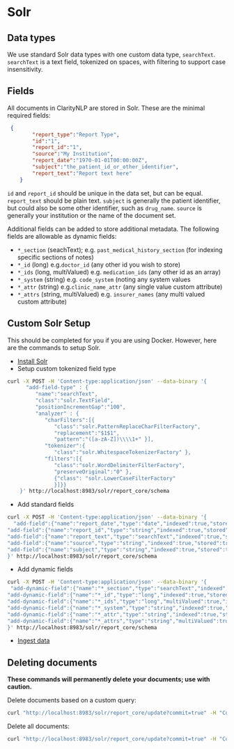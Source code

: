 # Solr

## Data types
We use standard Solr data types with one custom data type, `searchText`.  `searchText` is a text field, tokenized on spaces, with filtering to support case insensitivity.


## Fields
All documents in ClarityNLP are stored in Solr. These are the minimal required fields:
```json
 {
        "report_type":"Report Type",
        "id":"1",
        "report_id":"1",
        "source":"My Institution",
        "report_date":"1970-01-01T00:00:00Z",
        "subject":"the_patient_id_or_other_identifier",
        "report_text":"Report text here"
    }
```

`id` and `report_id` should be unique in the data set, but can be equal. `report_text` should be plain text. `subject` is generally the patient identifier, but could also be some other identifier, such as `drug_name`.
`source` is generally your institution or the name of the document set.

Additional fields can be added to store additional metadata. The following fields are allowable as dynamic fields:
	

* `*_section` (seachText); e.g. `past_medical_history_section` (for indexing specific sections of notes)
* `*_id` (long) e.g.`doctor_id` (any other id you wish to store) 
* `*_ids` (long, multiValued) e.g. `medication_ids` (any other id as an array)
* `*_system` (string) e.g. `code_system` (noting any system values 
* `*_attr` (string) e.g.`clinic_name_attr` (any single value custom attribute) 
* `*_attrs` (string, multiValued) e.g. `insurer_names` (any multi valued custom attribute) 


## Custom Solr Setup
This should be completed for you if you are using Docker. However, here are the commands to setup Solr.

* [Install Solr](https://cwiki.apache.org/confluence/display/solr/Installing+Solr)
* Setup custom tokenized field type
```bash
curl -X POST -H 'Content-type:application/json' --data-binary '{
      "add-field-type" : {
         "name":"searchText",
         "class":"solr.TextField",
         "positionIncrementGap":"100",
         "analyzer" : {
            "charFilters":[{
               "class":"solr.PatternReplaceCharFilterFactory",
               "replacement":"$1$1",
               "pattern":"([a-zA-Z])\\\\1+" }],
            "tokenizer":{
               "class":"solr.WhitespaceTokenizerFactory" },
            "filters":[{
               "class":"solr.WordDelimiterFilterFactory",
               "preserveOriginal":"0" },
               {"class": "solr.LowerCaseFilterFactory"
               }]}}
    }' http://localhost:8983/solr/report_core/schema
```
* Add standard fields
```bash
curl -X POST -H 'Content-type:application/json' --data-binary '{
  "add-field":{"name":"report_date","type":"date","indexed":true,"stored":true},
"add-field":{"name":"report_id","type":"string","indexed":true,"stored":true},
"add-field":{"name":"report_text","type":"searchText","indexed":true,"stored":true,"termPositions":true,"termVectors":true,"docValues":false,"required":true},
"add-field":{"name":"source","type":"string","indexed":true,"stored":true},
"add-field":{"name":"subject","type":"string","indexed":true,"stored":true},"add-field":{"name":"report_type","type":"string","indexed":true,"stored":true}
}' http://localhost:8983/solr/report_core/schema
```
* Add dynamic fields
```bash
curl -X POST -H 'Content-type:application/json' --data-binary '{
 "add-dynamic-field":{"name":"*_section","type":"searchText","indexed":true,"stored":false},
"add-dynamic-field":{"name":"*_id","type":"long","indexed":true,"stored":true},
"add-dynamic-field":{"name":"*_ids","type":"long","multiValued":true,"indexed":true,"stored":true},
"add-dynamic-field":{"name":"*_system","type":"string","indexed":true,"stored":true},
"add-dynamic-field":{"name":"*_attr","type":"string","indexed":true,"stored":true},
"add-dynamic-field":{"name":"*_attrs","type":"string","multiValued":true,"indexed":true,"stored":true}
}' http://localhost:8983/solr/report_core/schema
```
* [Ingest data](http://clarity-nlp.readthedocs.io/en/latest/index.html#document-ingestion)

## Deleting documents
**These commands will permanently delete your documents; use with caution.**

Delete documents based on a custom query:
```bash
curl "http://localhost:8983/solr/report_core/update?commit=true" -H "Content-Type: text/xml" --data-binary '<delete><query>source:"My Source"</query></delete>'
```

Delete all documents:
```bash
curl "http://localhost:8983/solr/report_core/update?commit=true" -H "Content-Type: text/xml" --data-binary '<delete><query>*:*</query></delete>'
```